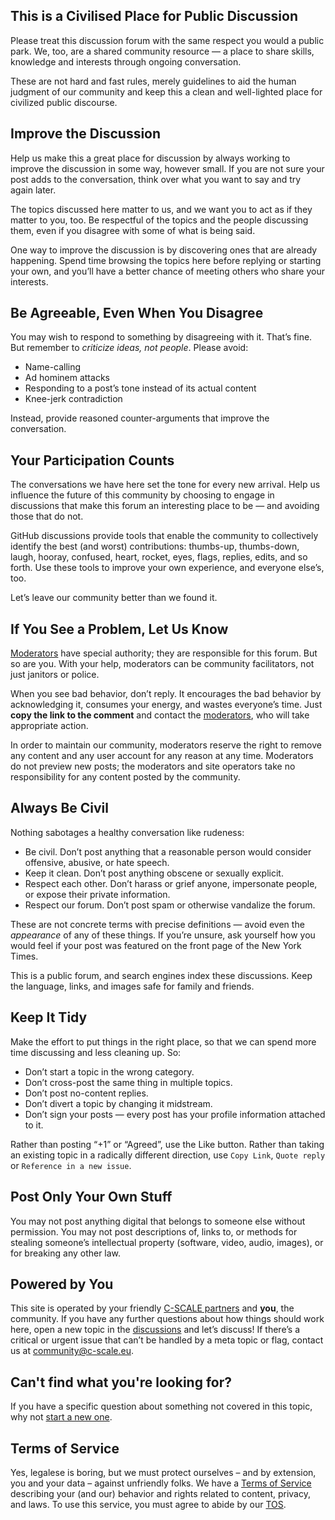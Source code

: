 ## This is a Civilised Place for Public Discussion
Please treat this discussion forum with the same respect you would a public park. We, too, are a shared community resource — a place to share skills, knowledge and interests through ongoing conversation.

These are not hard and fast rules, merely guidelines to aid the human judgment of our community and keep this a clean and well-lighted place for civilized public discourse.

## Improve the Discussion
Help us make this a great place for discussion by always working to improve the discussion in some way, however small. If you are not sure your post adds to the conversation, think over what you want to say and try again later.

The topics discussed here matter to us, and we want you to act as if they matter to you, too. Be respectful of the topics and the people discussing them, even if you disagree with some of what is being said.

One way to improve the discussion is by discovering ones that are already happening. Spend time browsing the topics here before replying or starting your own, and you’ll have a better chance of meeting others who share your interests.

## Be Agreeable, Even When You Disagree
You may wish to respond to something by disagreeing with it. That’s fine. But remember to _criticize ideas, not people_. Please avoid:

* Name-calling
* Ad hominem attacks
* Responding to a post’s tone instead of its actual content
* Knee-jerk contradiction

Instead, provide reasoned counter-arguments that improve the conversation.

## Your Participation Counts
The conversations we have here set the tone for every new arrival. Help us influence the future of this community by choosing to engage in discussions that make this forum an interesting place to be — and avoiding those that do not.

GitHub discussions provide tools that enable the community to collectively identify the best (and worst) contributions: thumbs-up, thumbs-down, laugh, hooray, confused, heart, rocket, eyes, flags, replies, edits, and so forth. Use these tools to improve your own experience, and everyone else’s, too.

Let’s leave our community better than we found it.

## If You See a Problem, Let Us Know
[Moderators](mailto:community@c-scale.eu) have special authority; they are responsible for this forum. But so are you. With your help, moderators can be community facilitators, not just janitors or police.

When you see bad behavior, don’t reply. It encourages the bad behavior by acknowledging it, consumes your energy, and wastes everyone’s time. Just **copy the link to the comment** and contact the [moderators](mailto:community@c-scale.eu), who will take appropriate action.

In order to maintain our community, moderators reserve the right to remove any content and any user account for any reason at any time. Moderators do not preview new posts; the moderators and site operators take no responsibility for any content posted by the community.

## Always Be Civil
Nothing sabotages a healthy conversation like rudeness:

* Be civil. Don’t post anything that a reasonable person would consider offensive, abusive, or hate speech.
* Keep it clean. Don’t post anything obscene or sexually explicit.
* Respect each other. Don’t harass or grief anyone, impersonate people, or expose their private information.
* Respect our forum. Don’t post spam or otherwise vandalize the forum.

These are not concrete terms with precise definitions — avoid even the _appearance_ of any of these things. If you’re unsure, ask yourself how you would feel if your post was featured on the front page of the New York Times.

This is a public forum, and search engines index these discussions. Keep the language, links, and images safe for family and friends.

## Keep It Tidy
Make the effort to put things in the right place, so that we can spend more time discussing and less cleaning up. So:

* Don’t start a topic in the wrong category.
* Don’t cross-post the same thing in multiple topics.
* Don’t post no-content replies.
* Don’t divert a topic by changing it midstream.
* Don’t sign your posts — every post has your profile information attached to it.

Rather than posting “+1” or “Agreed”, use the Like button. Rather than taking an existing topic in a radically different direction, use `Copy Link`, `Quote reply` or `Reference in a new issue`.

## Post Only Your Own Stuff
You may not post anything digital that belongs to someone else without permission. You may not post descriptions of, links to, or methods for stealing someone’s intellectual property (software, video, audio, images), or for breaking any other law.

## Powered by You
This site is operated by your friendly [C-SCALE partners](https://c-scale.eu/partners/) and **you**, the community. If you have any further questions about how things should work here, open a new topic in the [discussions](https://github.com/c-scale-community/discussions/discussions) and let’s discuss! If there’s a critical or urgent issue that can’t be handled by a meta topic or flag, contact us at [community@c-scale.eu](mailto:community@c-scale.eu).

## Can't find what you're looking for?
If you have a specific question about something not covered in this topic, why not [start a new one](https://github.com/c-scale-community/discussions/discussions/new).

## Terms of Service
Yes, legalese is boring, but we must protect ourselves – and by extension, you and your data – against unfriendly folks. We have a [Terms of Service](...) describing your (and our) behavior and rights related to content, privacy, and laws. To use this service, you must agree to abide by our [TOS](...).
